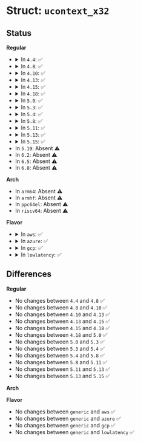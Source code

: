 # Struct: <code>ucontext_x32</code>

## Status
<b>Regular</b>
<ul>
<li>
<details>
<summary>In <code>4.4</code>: ✅</summary>

```c
struct ucontext_x32 {
    unsigned int uc_flags;
    unsigned int uc_link;
    compat_stack_t uc_stack;
    unsigned int uc__pad0;
    struct sigcontext_64 uc_mcontext;
    compat_sigset_t uc_sigmask;
};
```
</details>
</li>
<li>
<details>
<summary>In <code>4.8</code>: ✅</summary>

```c
struct ucontext_x32 {
    unsigned int uc_flags;
    unsigned int uc_link;
    compat_stack_t uc_stack;
    unsigned int uc__pad0;
    struct sigcontext_64 uc_mcontext;
    compat_sigset_t uc_sigmask;
};
```
</details>
</li>
<li>
<details>
<summary>In <code>4.10</code>: ✅</summary>

```c
struct ucontext_x32 {
    unsigned int uc_flags;
    unsigned int uc_link;
    compat_stack_t uc_stack;
    unsigned int uc__pad0;
    struct sigcontext_64 uc_mcontext;
    compat_sigset_t uc_sigmask;
};
```
</details>
</li>
<li>
<details>
<summary>In <code>4.13</code>: ✅</summary>

```c
struct ucontext_x32 {
    unsigned int uc_flags;
    unsigned int uc_link;
    compat_stack_t uc_stack;
    unsigned int uc__pad0;
    struct sigcontext_64 uc_mcontext;
    compat_sigset_t uc_sigmask;
};
```
</details>
</li>
<li>
<details>
<summary>In <code>4.15</code>: ✅</summary>

```c
struct ucontext_x32 {
    unsigned int uc_flags;
    unsigned int uc_link;
    compat_stack_t uc_stack;
    unsigned int uc__pad0;
    struct sigcontext_64 uc_mcontext;
    compat_sigset_t uc_sigmask;
};
```
</details>
</li>
<li>
<details>
<summary>In <code>4.18</code>: ✅</summary>

```c
struct ucontext_x32 {
    unsigned int uc_flags;
    unsigned int uc_link;
    compat_stack_t uc_stack;
    unsigned int uc__pad0;
    struct sigcontext_64 uc_mcontext;
    compat_sigset_t uc_sigmask;
};
```
</details>
</li>
<li>
<details>
<summary>In <code>5.0</code>: ✅</summary>

```c
struct ucontext_x32 {
    unsigned int uc_flags;
    unsigned int uc_link;
    compat_stack_t uc_stack;
    unsigned int uc__pad0;
    struct sigcontext_64 uc_mcontext;
    compat_sigset_t uc_sigmask;
};
```
</details>
</li>
<li>
<details>
<summary>In <code>5.3</code>: ✅</summary>

```c
struct ucontext_x32 {
    unsigned int uc_flags;
    unsigned int uc_link;
    compat_stack_t uc_stack;
    unsigned int uc__pad0;
    struct sigcontext_64 uc_mcontext;
    compat_sigset_t uc_sigmask;
};
```
</details>
</li>
<li>
<details>
<summary>In <code>5.4</code>: ✅</summary>

```c
struct ucontext_x32 {
    unsigned int uc_flags;
    unsigned int uc_link;
    compat_stack_t uc_stack;
    unsigned int uc__pad0;
    struct sigcontext_64 uc_mcontext;
    compat_sigset_t uc_sigmask;
};
```
</details>
</li>
<li>
<details>
<summary>In <code>5.8</code>: ✅</summary>

```c
struct ucontext_x32 {
    unsigned int uc_flags;
    unsigned int uc_link;
    compat_stack_t uc_stack;
    unsigned int uc__pad0;
    struct sigcontext_64 uc_mcontext;
    compat_sigset_t uc_sigmask;
};
```
</details>
</li>
<li>
<details>
<summary>In <code>5.11</code>: ✅</summary>

```c
struct ucontext_x32 {
    unsigned int uc_flags;
    unsigned int uc_link;
    compat_stack_t uc_stack;
    unsigned int uc__pad0;
    struct sigcontext_64 uc_mcontext;
    compat_sigset_t uc_sigmask;
};
```
</details>
</li>
<li>
<details>
<summary>In <code>5.13</code>: ✅</summary>

```c
struct ucontext_x32 {
    unsigned int uc_flags;
    unsigned int uc_link;
    compat_stack_t uc_stack;
    unsigned int uc__pad0;
    struct sigcontext_64 uc_mcontext;
    compat_sigset_t uc_sigmask;
};
```
</details>
</li>
<li>
<details>
<summary>In <code>5.15</code>: ✅</summary>

```c
struct ucontext_x32 {
    unsigned int uc_flags;
    unsigned int uc_link;
    compat_stack_t uc_stack;
    unsigned int uc__pad0;
    struct sigcontext_64 uc_mcontext;
    compat_sigset_t uc_sigmask;
};
```
</details>
</li>
<li>
In <code>5.19</code>: Absent ⚠️
</li>
<li>
In <code>6.2</code>: Absent ⚠️
</li>
<li>
In <code>6.5</code>: Absent ⚠️
</li>
<li>
In <code>6.8</code>: Absent ⚠️
</li>
</ul>
<b>Arch</b>
<ul>
<li>
In <code>arm64</code>: Absent ⚠️
</li>
<li>
In <code>armhf</code>: Absent ⚠️
</li>
<li>
In <code>ppc64el</code>: Absent ⚠️
</li>
<li>
In <code>riscv64</code>: Absent ⚠️
</li>
</ul>
<b>Flavor</b>
<ul>
<li>
<details>
<summary>In <code>aws</code>: ✅</summary>

```c
struct ucontext_x32 {
    unsigned int uc_flags;
    unsigned int uc_link;
    compat_stack_t uc_stack;
    unsigned int uc__pad0;
    struct sigcontext_64 uc_mcontext;
    compat_sigset_t uc_sigmask;
};
```
</details>
</li>
<li>
<details>
<summary>In <code>azure</code>: ✅</summary>

```c
struct ucontext_x32 {
    unsigned int uc_flags;
    unsigned int uc_link;
    compat_stack_t uc_stack;
    unsigned int uc__pad0;
    struct sigcontext_64 uc_mcontext;
    compat_sigset_t uc_sigmask;
};
```
</details>
</li>
<li>
<details>
<summary>In <code>gcp</code>: ✅</summary>

```c
struct ucontext_x32 {
    unsigned int uc_flags;
    unsigned int uc_link;
    compat_stack_t uc_stack;
    unsigned int uc__pad0;
    struct sigcontext_64 uc_mcontext;
    compat_sigset_t uc_sigmask;
};
```
</details>
</li>
<li>
<details>
<summary>In <code>lowlatency</code>: ✅</summary>

```c
struct ucontext_x32 {
    unsigned int uc_flags;
    unsigned int uc_link;
    compat_stack_t uc_stack;
    unsigned int uc__pad0;
    struct sigcontext_64 uc_mcontext;
    compat_sigset_t uc_sigmask;
};
```
</details>
</li>
</ul>

## Differences
<b>Regular</b>
<ul>
<li>
No changes between <code>4.4</code> and <code>4.8</code> ✅
</li>
<li>
No changes between <code>4.8</code> and <code>4.10</code> ✅
</li>
<li>
No changes between <code>4.10</code> and <code>4.13</code> ✅
</li>
<li>
No changes between <code>4.13</code> and <code>4.15</code> ✅
</li>
<li>
No changes between <code>4.15</code> and <code>4.18</code> ✅
</li>
<li>
No changes between <code>4.18</code> and <code>5.0</code> ✅
</li>
<li>
No changes between <code>5.0</code> and <code>5.3</code> ✅
</li>
<li>
No changes between <code>5.3</code> and <code>5.4</code> ✅
</li>
<li>
No changes between <code>5.4</code> and <code>5.8</code> ✅
</li>
<li>
No changes between <code>5.8</code> and <code>5.11</code> ✅
</li>
<li>
No changes between <code>5.11</code> and <code>5.13</code> ✅
</li>
<li>
No changes between <code>5.13</code> and <code>5.15</code> ✅
</li>
</ul>
<b>Arch</b>
<ul>
</ul>
<b>Flavor</b>
<ul>
<li>
No changes between <code>generic</code> and <code>aws</code> ✅
</li>
<li>
No changes between <code>generic</code> and <code>azure</code> ✅
</li>
<li>
No changes between <code>generic</code> and <code>gcp</code> ✅
</li>
<li>
No changes between <code>generic</code> and <code>lowlatency</code> ✅
</li>
</ul>
